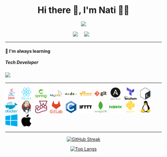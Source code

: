 
<h1 align='center'> Hi there 👋, I'm Nati  👩‍💻 </h1>

<p align='center'>
  <a href="#"><img src="https://visitor-badge.glitch.me/badge?page_id=Varesi-code.VAresi-code??style=for-the-badge&logo=appveyor"></a>
</p>


<p align='center'>
  <a href="https://www.linkedin.com/in/nataliavaresi/"><img src="https://img.shields.io/badge/linkedin-%230077B5.svg?&style=for-the-badge&logo=linkedin&logoColor=white" /></a>&nbsp;&nbsp;&nbsp;&nbsp;
  <a href="mailto:varesinatalia@gmail.com?subject=Hola%20SNatalia"><img src="https://img.shields.io/badge/gmail-%23D14836.svg?&style=for-the-badge&logo=gmail&logoColor=white" /></a>&nbsp;&nbsp;&nbsp;&nbsp;

</p>

<hr>

<h4>🌱  I'm always learning </h4>
 <h5>Tech Developer</h5>
 <img src="https://img.shields.io/badge/CTD-Digital%20House-red" />
 <hr>


<div>
  <img src="https://github.com/devicons/devicon/blob/master/icons/java/java-original-wordmark.svg" title="Java" alt="Java" width="40" height="40"/>&nbsp;
  <img src="https://github.com/devicons/devicon/blob/master/icons/react/react-original-wordmark.svg" title="React" alt="React" width="40" height="40"/>&nbsp;
  <img src="https://github.com/devicons/devicon/blob/master/icons/spring/spring-original-wordmark.svg" title="Spring" alt="Spring" width="40" height="40"/>&nbsp;
  <img src="https://github.com/devicons/devicon/blob/master/icons/mysql/mysql-original-wordmark.svg" title="MySQL"  alt="MySQL" width="40" height="40"/>&nbsp;
  <img src="https://github.com/devicons/devicon/blob/master/icons/nodejs/nodejs-original-wordmark.svg" title="NodeJS" alt="NodeJS" width="40" height="40"/>&nbsp;
  <img src="https://github.com/devicons/devicon/blob/master/icons/amazonwebservices/amazonwebservices-plain-wordmark.svg" title="AWS" alt="AWS" width="40" height="40"/>&nbsp;
  <img src="https://github.com/devicons/devicon/blob/master/icons/git/git-original-wordmark.svg" title="Git" **alt="Git" width="40" height="40"/>&nbsp;
  <img src="https://github.com/devicons/devicon/blob/master/icons/ansible/ansible-plain-wordmark.svg" title="ansible" alt="ansible" width="40" height="40"/>&nbsp;
    <img src="https://github.com/devicons/devicon/blob/master/icons/terraform/terraform-original-wordmark.svg" title="AWS" alt="Terraform" width="40" height="40"/>&nbsp;
    <img src="https://github.com/devicons/devicon/blob/master/icons/bash/bash-plain.svg" title="bash" alt="bash" width="40" height="40"/>&nbsp;
    <img src="https://github.com/devicons/devicon/blob/master/icons/docker/docker-plain-wordmark.svg" title="docker" alt="docker" width="40" height="40"/>&nbsp;
  <img src="https://github.com/devicons/devicon/blob/master/icons/jenkins/jenkins-original.svg" title="jenkins" alt="jenkins" width="40" height="40"/>&nbsp;
  <img src="https://github.com/devicons/devicon/blob/master/icons/jest/jest-plain.svg" title="jest" alt="jest" width="40" height="40"/>&nbsp;
  <img src="https://github.com/devicons/devicon/blob/master/icons/gitlab/gitlab-plain-wordmark.svg" title="gitlab" alt="gitlab" width="40" height="40"/>&nbsp;
    <img src="https://github.com/devicons/devicon/blob/master/icons/c/c-original.svg" title="c" alt="c" width="40" height="40"/>&nbsp;
    <img src="https://github.com/devicons/devicon/blob/master/icons/ifttt/ifttt-original.svg" title="ifttt" alt="ifttt" width="40" height="40"/>&nbsp;
    <img src="https://github.com/devicons/devicon/blob/master/icons/mongodb/mongodb-plain-wordmark.svg" title="mongodb" alt="mongodb" width="40" height="40"/>&nbsp;
   <img src="https://github.com/devicons/devicon/blob/master/icons/nginx/nginx-original.svg" title="nginx" alt="nginx" width="40" height="40"/>&nbsp;
   <img src="https://github.com/devicons/devicon/blob/master/icons/python/python-plain-wordmark.svg" title="python" alt="python" width="40" height="40"/>&nbsp;
  <img src="https://github.com/devicons/devicon/blob/master/icons/linux/linux-original.svg" title="linux" alt="linux" width="40" height="40"/>&nbsp;
   <img src="https://github.com/devicons/devicon/blob/master/icons/windows8/windows8-original.svg" title="win" alt="win" width="40" height="40"/>&nbsp;
   <img src="https://github.com/devicons/devicon/blob/master/icons/apple/apple-original.svg" title="mac" alt="mac" width="40" height="40"/>&nbsp;
</div>
<hr>
<div align="center">
  <p></p>

  [![GitHub Streak](http://github-readme-streak-stats.herokuapp.com?user=Varesi-code&theme=soft-green&hide_border=true&date_format=j%20M%5B%20Y%5D&fire=DD8122)](https://git.io/streak-stats)

[![Top Langs](https://github-readme-stats.vercel.app/api/top-langs/?username=Varesi-code&hide=html&langs_count=8)](https://github.com/anuraghazra/github-readme-stats)

  
  </div>


